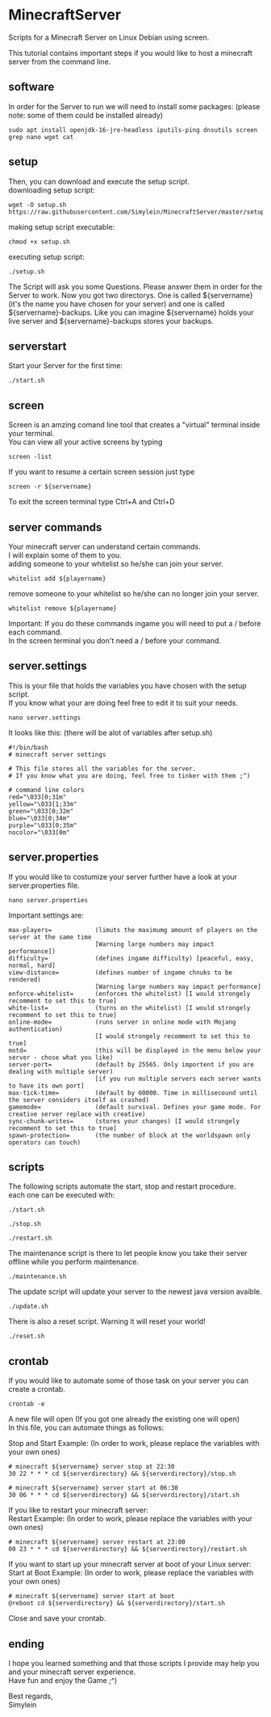MinecraftServer
===============
Scripts for a Minecraft Server on Linux Debian using screen.

This tutorial contains important steps if you would like to host a minecraft server from the command line. 
## software
In order for the Server to run we will need to install some packages: (please note: some of them could be installed already)
```
sudo apt install openjdk-16-jre-headless iputils-ping dnsutils screen grep nano wget cat
```
## setup
Then, you can download and execute the setup script. <br>
downloading setup script:
```
wget -O setup.sh https://raw.githubusercontent.com/Simylein/MinecraftServer/master/setup.sh
```
making setup script executable:
```
chmod +x setup.sh
```
executing setup script:
```
./setup.sh
```
The Script will ask you some Questions. Please answer them in order for the Server to work. Now you got two directorys. One is called ${servername} (it's the name you have chosen for your server) and one is called ${servername}-backups. Like you can imagine ${servername} holds your live server and ${servername}-backups stores your backups. 
## serverstart
Start your Server for the first time:
```
./start.sh
```
## screen
Screen is an amzing comand line tool that creates a "virtual" terminal inside your terminal. <br>
You can view all your active screens by typing
```
screen -list
```
If you want to resume a certain screen session just type
```
screen -r ${servername}
```
To exit the screen terminal type Ctrl+A and Ctrl+D
## server commands
Your minecraft server can understand certain commands. <br>
I will explain some of them to you. <br>
adding someone to your whitelist so he/she can join your server. 
```
whitelist add ${playername}
```
remove someone to your whitelist so he/she can no longer join your server. 
```
whitelist remove ${playername}
```
Important: If you do these commands ingame you will need to put a / before each command. <br>
In the screen terminal you don't need a / before your command. 
## server.settings
This is your file that holds the variables you have chosen with the setup script. <br>
If you know what your are doing feel free to edit it to suit your needs.
```
nano server.settings
```
It looks like this: (there will be alot of variables after setup.sh)
```
#!/bin/bash
# minecraft server settings

# This file stores all the variables for the server. 
# If you know what you are doing, feel free to tinker with them ;^)

# command line colors
red="\033[0;31m"
yellow="\033[1;33m"
green="\033[0;32m"
blue="\033[0;34m"
purple="\033[0;35m"
nocolor="\033[0m"
```
## server.properties
If you would like to costumize your server further have a look at your server.properties file. 
```
nano server.properties
```
Important settings are:
```
max-players=            (limuts the maximumg amount of players on the server at the same time
                        [Warning large numbers may impact performance])
difficulty=             (defines ingame difficulty) [peaceful, easy, normal, hard]
view-distance=          (defines number of ingame chnuks to be rendered)
                        [Warning large numbers may impact performance]
enforce-whitelist=      (enforces the whitelist) [I would strongely recomment to set this to true]
white-list=             (turns on the whitelist) [I would strongely recomment to set this to true]
online-mode=            (runs server in online mode with Mojang authentication)
                        [I would strongely recomment to set this to true]
motd=                   (this will be displayed in the menu below your server - chose what you like)
server-port=            (default by 25565. Only importent if you are dealing with multiple server)
                        [if you run multiple servers each server wants to have its own port]
max-tick-time=          (default by 60000. Time in millisecound until the server considers itself as crashed)
gamemode=               (default survival. Defines your game mode. For creative server replace with creative)
sync-chunk-writes=      (stores your changes) [I would strongely recomment to set this to true]
spawn-protection=       (the number of block at the worldspawn only operators can touch)
```
## scripts
The following scripts automate the start, stop and restart procedure. <br>
each one can be executed with:
```
./start.sh
```
```
./stop.sh
```
```
./restart.sh
```
The maintenance script is there to let people know you take their server offline while you perform maintenance. 
```
./maintenance.sh
```
The update script will update your server to the newest java version avaible. 
```
./update.sh
```
There is also a reset script. Warning it will reset your world! 
```
./reset.sh
```
## crontab
If you would like to automate some of those task on your server you can create a crontab.
```
crontab -e
```
A new file will open (If you got one already the existing one will open) <br>
In this file, you can automate things as follows: <br>

Stop and Start Example: (In order to work, please replace the variables with your own ones)
```
# minecraft ${servername} server stop at 22:30
30 22 * * * cd ${serverdirectory} && ${serverdirectory}/stop.sh

# minecraft ${servername} server start at 06:30
30 06 * * * cd ${serverdirectory} && ${serverdirectory}/start.sh
```
If you  like to restart your minecraft server: <br>
Restart Example: (In order to work, please replace the variables with your own ones)
```
# minecraft ${servername} server restart at 23:00
00 23 * * * cd ${serverdirectory} && ${serverdirectory}/restart.sh
```
If you want to start up your minecraft server at boot of your Linux server: <br>
Start at Boot Example: (In order to work, please replace the variables with your own ones)
```
# minecraft ${servername} server start at boot
@reboot cd ${serverdirectory} && ${serverdirectory}/start.sh
```
Close and save your crontab. 
## ending
I hope you learned something and that those scripts I provide may help you and your minecraft server experience. <br>
Have fun and enjoy the Game ;^)

Best regards, <br>
Simylein
